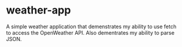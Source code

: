 # weather-app
A simple weather application that demenstrates my ability to use fetch  
to access the OpenWeather API. Also dementrates my ability to parse JSON.